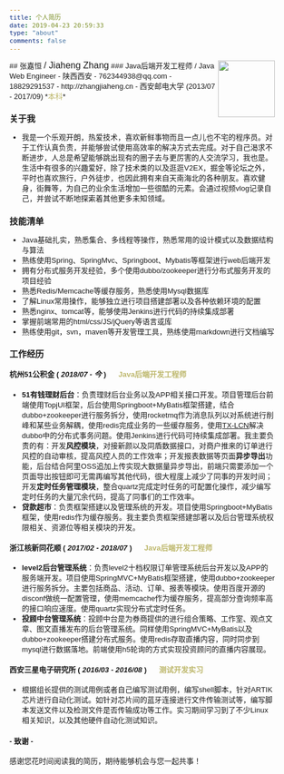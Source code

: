 ```yaml
---
title: 个人简历
date: 2019-04-23 20:59:33
type: "about"
comments: false
---
```

<link rel="stylesheet" href="https://use.fontawesome.com/releases/v5.0.13/css/all.css">
<style>
body {
    font-family: "微软雅黑", Helvetica, "微软雅黑", Arial, sans-serif;
    font-size: 13px;
    line-height: 18px;
    margin: 10px 13px 10px 13px;
}
</style>
<div style="float:right">
    <a href="https://github.com/Fatezhang"><img src="http://zhangjiaheng.cn/about/me.jpg" width="100"></a>
</div>
## <i class="fa fa-address-book"></i> 张嘉恒 <font size="3">/ <i class="fa fa-mars"></i> Jiaheng Zhang</font>
### <i class="fa fa-star"></i> Java后端开发工程师 <font size="2">/ Java Web Engineer</font> <!-- *<font size="2" color="#BDB76B">/ 期望薪资15K+</font>* -->
  - <i class="fa fa-home"></i>  陕西西安
  - <i class="fa fa-envelope-o fa-fw"></i> 762344938@qq.com
  - <i class="fa fa-mobile-phone"></i>  18829291537
  - <i class="fa fa-file-text"></i>  http://zhangjiaheng.cn
  - <i class="fa fa-university"></i> 西安邮电大学 (2013/07 - 2017/09) *<font size="2" color="#BDB76B">本科</font>*

### <i class="fa fa-user-circle-o"></i>  关于我

- 我是一个乐观开朗，热爱技术，喜欢新鲜事物而且一点儿也不宅的程序员。对于工作认真负责，并能够尝试使用高效率的解决方式去完成。对于自己渴求不断进步，人总是希望能够跳出现有的圈子去与更厉害的人交流学习，我也是。生活中有很多的兴趣爱好，除了技术类的以及逛逛V2EX，掘金等论坛之外，平时也喜欢旅行，户外徒步，也因此拥有来自天南海北的各种朋友。喜欢健身，街舞等，为自己的业余生活增加一些很酷的元素。会通过视频vlog记录自己，并尝试不断地探索着其他更多未知领域。

### <i class="fa fa-code"></i> 技能清单

  - Java基础扎实，熟悉集合、多线程等操作，熟悉常用的设计模式以及数据结构与算法
  - 熟练使用Spring、SpringMvc、Springboot、Mybatis等框架进行web后端开发
  - 拥有分布式服务开发经验，多个使用dubbo/zookeeper进行分布式服务开发的项目经验
  - 熟悉Redis/Memcache等缓存服务，熟悉使用Mysql数据库
  - 了解Linux常用操作，能够独立进行项目搭建部署以及各种依赖环境的配置
  - 熟悉nginx、tomcat等，能够使用Jenkins进行代码的持续集成部署
  - 掌握前端常用的html/css/JS/jQuery等语言或库
  - 熟练使用git，svn，maven等开发管理工具，熟练使用markdown进行文档编写


### <i class="fa fa-id-badge"></i>  工作经历
#### <i class="fa fa-bookmark-o"></i> 杭州51公积金 ( *2018/07 - 今* ) &nbsp;&nbsp;&nbsp;&nbsp; <font size="2" color="#BDB76B">Java后端开发工程师</font>
  - **51有钱理财后台**：负责理财后台业务以及APP相关接口开发。项目管理后台前端使用TopjUI框架，后台使用Springboot+MyBatis框架搭建，结合dubbo+zookeeper进行服务拆分，使用rocketmq作为消息队列以对系统进行削峰和某些业务解耦，使用redis完成业务的一些缓存服务，使用[TX-LCN](https://www.txlcn.org/zh-cn/docs/demo/env.html)解决dubbo中的分布式事务问题。使用Jenkins进行代码可持续集成部署。我主要负责的有：开发**风控模块**，对接新颜以及同盾数据接口，对商户推来的订单进行风控的自动审核，提高风控人员的工作效率；开发报表数据等页面**异步导出**功能，后台结合阿里OSS追加上传实现大数据量异步导出，前端只需要添加一个页面导出按钮即可无需再编写其他代码，很大程度上减少了同事的开发时间；开发**定时任务管理模块**，整合quartz完成定时任务的可配置化操作，减少编写定时任务的大量冗余代码，提高了同事们的工作效率。
  - **贷款超市**：负责框架搭建以及管理系统的开发。项目使用Springboot+MyBatis框架，使用redis作为缓存服务。我主要负责框架搭建部署以及后台管理系统权限相关、资源位等相关模块的开发。

#### <i class="fa fa-bookmark-o"></i> 浙江核新同花顺 ( *2017/02 - 2018/07* ) &nbsp;&nbsp;&nbsp;&nbsp; <font size="2" color="#BDB76B">Java后端开发工程师</font>
  - **level2后台管理系统**：负责level2十档权限订单管理系统后台开发以及APP的服务端开发。项目使用SpringMVC+MyBatis框架搭建，使用dubbo+zookeeper进行服务拆分。主要包括商品、活动、订单、报表等模块。使用百度开源的disconf做统一配置管理，使用memcache作为缓存服务，提高部分查询频率高的接口响应速度。使用quartz实现分布式定时任务。
  - **投顾中台管理系统**：投顾中台是为券商提供的进行组合策略、工作室、观点文章、图文直播发布的后台管理系统。同样使用SpringMVC+MyBatis以及dubbo+zookeeper搭建分布式服务。使用redis存取直播内容，同时同步到mysql进行数据落地。前端使用h5轮询的方式实现投资顾问的直播内容展现。

#### <i class="fa fa-bookmark-o"></i> 西安三星电子研究所 ( *2016/03 - 2016/08* ) &nbsp;&nbsp;&nbsp;&nbsp; <font size="2" color="#BDB76B">测试开发实习</font>
  - 根据组长提供的测试用例或者自己编写测试用例，编写shell脚本，针对ARTIK芯片进行自动化测试。如针对芯片间的蓝牙连接进行文件传输测试等，编写脚本发送文件以及检测文件是否传输成功等工作。实习期间学习到了不少Linux相关知识，以及其他硬件自动化测试知识。

#### - 致谢 -

感谢您花时间阅读我的简历，期待能够机会与您一起共事！
